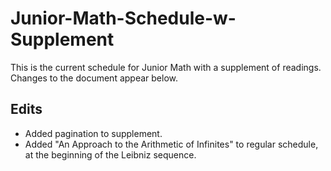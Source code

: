 # Junior-Math-Schedule-w-Supplement

This is the current schedule for Junior Math with a supplement of readings.
Changes to the document appear below.

## Edits
- Added pagination to supplement.
- Added "An Approach to the Arithmetic of Infinites" to regular schedule,
at the beginning of the Leibniz sequence.
